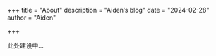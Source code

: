 +++
title = "About"
description = "Aiden‘s blog"
date = "2024-02-28"
author = "Aiden"

+++



此处建设中...

